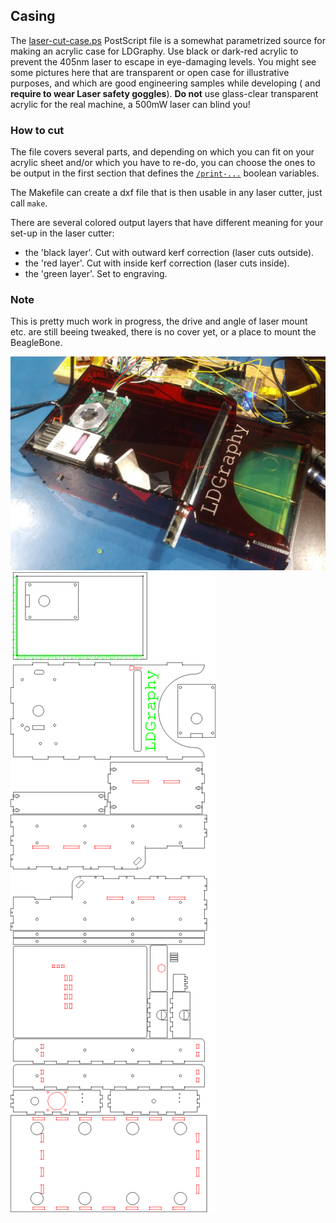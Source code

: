Casing
------

The [laser-cut-case.ps](./laser-cut-case.ps) PostScript file is a somewhat
parametrized source for making an acrylic case for LDGraphy.
Use black or dark-red acrylic to prevent the 405nm laser to escape in
eye-damaging levels.
You might see some pictures here that are transparent or open case for
illustrative purposes, and which are good engineering samples while developing (
and **require to wear Laser safety goggles**).
**Do not** use glass-clear transparent acrylic for the real machine, a 500mW
laser can blind you!

### How to cut
The file covers several parts, and depending on which you can fit
on your acrylic sheet and/or which you have to re-do, you can choose the ones
to be output in the first section that defines the
[`/print-...`](./laser-cut-case.ps#L4) boolean variables.

The Makefile can create a dxf file that is then usable in any laser cutter, just
call `make`.

There are several colored output layers that have different meaning for your
set-up in the laser cutter:
  * the 'black layer'. Cut with outward kerf correction (laser cuts outside).
  * the 'red layer'. Cut with inside kerf correction (laser cuts inside).
  * the 'green layer'. Set to engraving.

### Note
This is pretty much work in progress, the drive and angle of laser mount etc.
are still beeing tweaked, there is no cover yet, or a place to mount the
BeagleBone.

![](../img/sample-case.jpg)
![](../img/laser-cut-outline.png)
